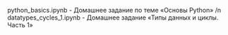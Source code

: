 python_basics.ipynb - Домашнее задание по теме «Основы Python» /n
datatypes_cycles_1.ipynb - Домашнее задание «Типы данных и циклы. Часть 1»
